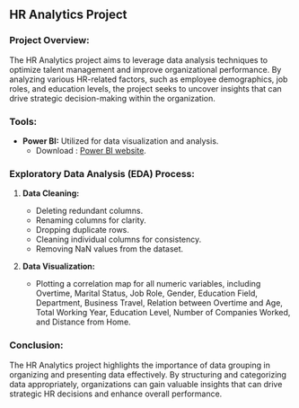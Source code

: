 ## HR Analytics Project

### Project Overview:

The HR Analytics project aims to leverage data analysis techniques to optimize talent management and improve organizational performance. By analyzing various HR-related factors, such as employee demographics, job roles, and education levels, the project seeks to uncover insights that can drive strategic decision-making within the organization.

### Tools:

- **Power BI:** Utilized for data visualization and analysis.
   - Download : [Power BI website](https://powerbi.microsoft.com/).



### Exploratory Data Analysis (EDA) Process:

1. **Data Cleaning:**
   - Deleting redundant columns.
   - Renaming columns for clarity.
   - Dropping duplicate rows.
   - Cleaning individual columns for consistency.
   - Removing NaN values from the dataset.

2. **Data Visualization:**
   - Plotting a correlation map for all numeric variables, including Overtime, Marital Status, Job Role, Gender, Education Field, Department, Business Travel, Relation between Overtime and Age, Total Working Year, Education Level, Number of Companies Worked, and Distance from Home.

### Conclusion:

The HR Analytics project highlights the importance of data grouping in organizing and presenting data effectively. By structuring and categorizing data appropriately, organizations can gain valuable insights that can drive strategic HR decisions and enhance overall performance.

